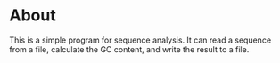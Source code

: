 # About
This is a simple program for sequence analysis. It can read a sequence from a file, calculate the GC content, and write the result to a file.